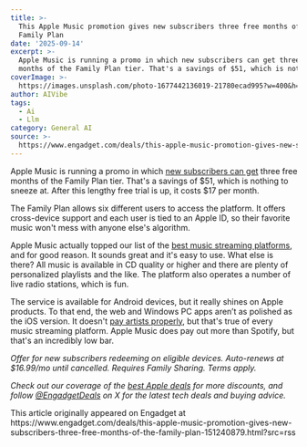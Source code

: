 ```yaml
---
title: >-
  This Apple Music promotion gives new subscribers three free months of the
  Family Plan
date: '2025-09-14'
excerpt: >-
  Apple Music is running a promo in which new subscribers can get three free
  months of the Family Plan tier. That's a savings of $51, which is nothing t...
coverImage: >-
  https://images.unsplash.com/photo-1677442136019-21780ecad995?w=400&h=200&fit=crop&auto=format
author: AIVibe
tags:
  - Ai
  - Llm
category: General AI
source: >-
  https://www.engadget.com/deals/this-apple-music-promotion-gives-new-subscribers-three-free-months-of-the-family-plan-151240879.html?src=rss
---
```

<p>Apple Music is running a promo in which <a data-i13n="elm:affiliate_link;sellerN:iTunes;elmt:;cpos:1;pos:1" href="https://shopping.yahoo.com/rdlw?merchantId=9b2a3988-c5c9-4640-8e2b-1de7b2717343&amp;siteId=us-engadget&amp;pageId=1p-autolink&amp;contentUuid=0870256f-92f8-4fbc-bbf2-4cc47b3872e7&amp;featureId=text-link&amp;merchantName=iTunes&amp;linkText=new+subscribers+can+get&amp;custData=eyJzb3VyY2VOYW1lIjoiV2ViLURlc2t0b3AtVmVyaXpvbiIsImxhbmRpbmdVcmwiOiJodHRwczovL211c2ljLmFwcGxlLmNvbS9saXN0ZW4tbm93P2l0c2NnPTMwMjAwJml0c2N0PXNraW1saW5rc19tdXNpYyZscz0xJmF0PTExbERKJnA9c3Vic2NyaWJlLWZhbWlseSZjdD1GYW1pbHlDYW1wYWlnbiIsImNvbnRlbnRVdWlkIjoiMDg3MDI1NmYtOTJmOC00ZmJjLWJiZjItNGNjNDdiMzg3MmU3Iiwib3JpZ2luYWxVcmwiOiJodHRwczovL211c2ljLmFwcGxlLmNvbS9saXN0ZW4tbm93P2l0c2NnPTMwMjAwJml0c2N0PXNraW1saW5rc19tdXNpYyZscz0xJmF0PTExbERKJnA9c3Vic2NyaWJlLWZhbWlseSZjdD1GYW1pbHlDYW1wYWlnbiJ9&amp;signature=AQAAAU0VmogJwmko-Xcb113nXpUyAZN-YwCPP6dmjr4C4HXy&amp;gcReferrer=https%3A%2F%2Fmusic.apple.com%2Flisten-now%3Fitscg%3D30200%26itsct%3Dskimlinks_music%26ls%3D1%26at%3D11lDJ%26p%3Dsubscribe-family%26ct%3DFamilyCampaign" class="rapid-with-clickid" data-original-link="https://music.apple.com/listen-now?itscg=30200&amp;itsct=skimlinks_music&amp;ls=1&amp;at=11lDJ&amp;p=subscribe-family&amp;ct=FamilyCampaign">new subscribers can get</a> three free months of the Family Plan tier. That's a savings of $51, which is nothing to sneeze at. After this lengthy free trial is up, it costs $17 per month.</p> 
<p>The Family Plan allows six different users to access the platform. It offers cross-device support and each user is tied to an Apple ID, so their favorite music won't mess with anyone else's algorithm.</p> <span id="end-legacy-contents"></span> 
<p> <core-commerce id="d0759bfcd46a4ef4a7501d5a38e56070" data-type="product-list" data-original-url="https://music.apple.com/listen-now?itscg=30200&amp;itsct=skimlinks_music&amp;ls=1&amp;at=11lDJ&amp;p=subscribe-family&amp;ct=FamilyCampaign"></core-commerce></p> 
<p>Apple Music actually topped our list of the <a data-i13n="cpos:2;pos:1" href="https://www.engadget.com/entertainment/music/best-music-streaming-service-130046189.html">best music streaming platforms</a>, and for good reason. It sounds great and it's easy to use. What else is there? All music is available in CD quality or higher and there are plenty of personalized playlists and the like. The platform also operates a number of live radio stations, which is fun.</p> 
<p>The service is available for Android devices, but it really shines on Apple products. To that end, the web and Windows PC apps aren’t as polished as the iOS version. It doesn't <a data-i13n="cpos:3;pos:1" href="https://www.headphonesty.com/2025/01/streaming-payouts-hit-new-low-artists-earn/">pay artists properly</a>, but that's true of every music streaming platform. Apple Music does pay out more than Spotify, but that's an incredibly low bar.</p> 
<p><em>Offer for new subscribers redeeming on eligible devices. Auto-renews at $16.99/mo until cancelled. Requires Family Sharing. Terms apply.</em></p> 
<p><em>Check out our coverage of the </em><a data-i13n="cpos:4;pos:1" href="https://www.engadget.com/deals/best-apple-deals-150020110.html"><em>best Apple deals</em></a><em> for more discounts, and follow </em><a data-i13n="cpos:5;pos:1" href="https://twitter.com/EngadgetDeals"><em>@EngadgetDeals</em></a><em> on X for the latest tech deals and buying advice.</em></p>This article originally appeared on Engadget at https://www.engadget.com/deals/this-apple-music-promotion-gives-new-subscribers-three-free-months-of-the-family-plan-151240879.html?src=rss
